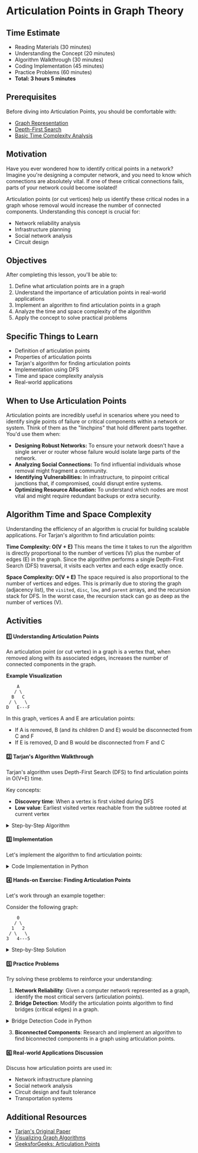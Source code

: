 # Articulation Points in Graph Theory

## Time Estimate

- Reading Materials (30 minutes)
- Understanding the Concept (20 minutes)
- Algorithm Walkthrough (30 minutes)
- Coding Implementation (45 minutes)
- Practice Problems (60 minutes)
- **Total: 3 hours 5 minutes**


## Prerequisites

Before diving into Articulation Points, you should be comfortable with:

- [Graph Representation](/data-structures/graphs-depth-breadth-first-search.md)
- [Depth-First Search](/algorithms/searching.md#extension-depth-first-search-dfs-and-breadth-first-search-bfs)
- [Basic Time Complexity Analysis](/runtime-complexity/runtime-complexity.md)


## Motivation

Have you ever wondered how to identify critical points in a network? Imagine you're designing a computer network, and you need to know which connections are absolutely vital. If one of these critical connections fails, parts of your network could become isolated!

Articulation points (or cut vertices) help us identify these critical nodes in a graph whose removal would increase the number of connected components. Understanding this concept is crucial for:

- Network reliability analysis
- Infrastructure planning
- Social network analysis
- Circuit design


## Objectives

After completing this lesson, you'll be able to:

1. Define what articulation points are in a graph
2. Understand the importance of articulation points in real-world applications
3. Implement an algorithm to find articulation points in a graph
4. Analyze the time and space complexity of the algorithm
5. Apply the concept to solve practical problems


## Specific Things to Learn

- Definition of articulation points
- Properties of articulation points
- Tarjan's algorithm for finding articulation points
- Implementation using DFS
- Time and space complexity analysis
- Real-world applications

## When to Use Articulation Points
Articulation points are incredibly useful in scenarios where you need to identify single points of failure or critical components within a network or system. Think of them as the "linchpins" that hold different parts together. You'd use them when:
- **Designing Robust Networks:** To ensure your network doesn't have a single server or router whose failure would isolate large parts of the network.
- **Analyzing Social Connections:** To find influential individuals whose removal might fragment a community.
- **Identifying Vulnerabilities:** In infrastructure, to pinpoint critical junctions that, if compromised, could disrupt entire systems.
- **Optimizing Resource Allocation:** To understand which nodes are most vital and might require redundant backups or extra security.

## Algorithm Time and Space Complexity
Understanding the efficiency of an algorithm is crucial for building scalable applications. For Tarjan's algorithm to find articulation points:

**Time Complexity: O(V + E)**
This means the time it takes to run the algorithm is directly proportional to the number of vertices (V) plus the number of edges (E) in the graph. Since the algorithm performs a single Depth-First Search (DFS) traversal, it visits each vertex and each edge exactly once.

**Space Complexity: O(V + E)**
The space required is also proportional to the number of vertices and edges. This is primarily due to storing the graph (adjacency list), the `visited`, `disc`, `low`, and `parent` arrays, and the recursion stack for DFS. In the worst case, the recursion stack can go as deep as the number of vertices (V).

## Activities

#### 1️⃣ Understanding Articulation Points

An articulation point (or cut vertex) in a graph is a vertex that, when removed along with its associated edges, increases the number of connected components in the graph.

**Example Visualization**

```plaintext
    A
   / \
  B   C
 / \   \
D   E---F
```

In this graph, vertices A and E are articulation points:

- If A is removed, B (and its children D and E) would be disconnected from C and F
- If E is removed, D and B would be disconnected from F and C

#### 2️⃣ Tarjan's Algorithm Walkthrough

Tarjan's algorithm uses Depth-First Search (DFS) to find articulation points in O(V+E) time.

Key concepts:

- **Discovery time**: When a vertex is first visited during DFS
- **Low value**: Earliest visited vertex reachable from the subtree rooted at current vertex


<details><summary>Step-by-Step Algorithm</summary>

1. Start DFS from any vertex in the graph
2. For each vertex, keep track of:
      - Discovery time
      - Lowest discovery time reachable from its subtree
3. A vertex is an articulation point if either:
      - It is the root of the DFS tree and has more than one child
      - It is not the root, and there exists a child such that no vertex in the child's subtree has a back edge to any ancestor of the current vertex

</details>

#### 3️⃣ Implementation

Let's implement the algorithm to find articulation points:

<details><summary>Code Implementation in Python</summary>

```python
def find_articulation_points(graph):
    """
    Find all articulation points in an undirected graph.
    
    Args:
        graph: Dictionary representing an adjacency list
        
    Returns:
        List of articulation points
    """
    n = len(graph)
    visited = [False] * n
    disc = [float("inf")] * n
    low = [float("inf")] * n
    parent = [-1] * n
    articulation_points = [False] * n
    time = [0]  # Using list as mutable integer
    
    def dfs(u):
        # Count of children in DFS tree
        children = 0
        
        # Mark current node as visited
        visited[u] = True
        
        # Initialize discovery time and low value
        disc[u] = low[u] = time[0]
        time[0] += 1
        
        # Go through all vertices adjacent to this
        for v in graph[u]:
            # If v is not visited yet, make it a child of u in DFS tree and recur for it
            if not visited[v]:
                parent[v] = u
                children += 1
                dfs(v)
                
                # Check if the subtree rooted with v has a connection to one of the ancestors of u
                low[u] = min(low[u], low[v])
                
                # u is an articulation point in following cases:
                # (1) u is root of DFS tree and has two or more children
                if parent[u] == -1 and children > 1:
                    articulation_points[u] = True
                
                # (2) If u is not root and low value of one of its children is more than or equal to discovery value of u
                if parent[u] != -1 and low[v] >= disc[u]:
                    articulation_points[u] = True
            
            # Update low value of u for parent function calls
            elif v != parent[u]:
                low[u] = min(low[u], disc[v])
    
    # Call the recursive helper function for all vertices
    for i in range(n):
        if not visited[i]:
            dfs(i)
    
    # Return the articulation points
    return [i for i in range(n) if articulation_points[i]]
```

</details>

#### 4️⃣ Hands-on Exercise: Finding Articulation Points

Let's work through an example together:

Consider the following graph:

```plaintext
    0
   / \
  1   2
 / \   \
3   4---5
```

<details><summary>Step-by-Step Solution</summary>

1. Start DFS from vertex 0
2. Visit vertices in order: 0, 1, 3, 4, 5, 2
3. Calculate discovery and low times:
      - disc[0] = 0, low[0] = 0
      - disc[1] = 1, low[1] = 1
      - disc[3] = 2, low[3] = 2
      - disc[4] = 3, low[4] = 1 (due to back edge to 1)
      - disc[5] = 4, low[5] = 1 (via 4)
      - disc[2] = 5, low[2] = 0 (due to back edge to 0)
4. Check articulation point conditions:
      - Vertex 0: Root with 2 children, so it's an articulation point
      - Vertex 1: Has child 3 with low[3] >= disc[1], so it's an articulation point
      - Other vertices: Not articulation points
Result: Vertices 0 and 1 are articulation points.

</details>

#### 5️⃣ Practice Problems

Try solving these problems to reinforce your understanding:

1. **Network Reliability**: Given a computer network represented as a graph, identify the most critical servers (articulation points).
2. **Bridge Detection**: Modify the articulation points algorithm to find bridges (critical edges) in a graph.


<details><summary>Bridge Detection Code in Python</summary>

```python
def find_bridges(graph):
    """
    Find all bridges in an undirected graph.
    
    Args:
        graph: Dictionary representing an adjacency list
        
    Returns:
        List of bridges (pairs of vertices)
    """
    n = len(graph)
    visited = [False] * n
    disc = [float("inf")] * n
    low = [float("inf")] * n
    parent = [-1] * n
    bridges = []
    time = [0]  # Using list as mutable integer
    
    def dfs(u):
        # Mark current node as visited
        visited[u] = True
        
        # Initialize discovery time and low value
        disc[u] = low[u] = time[0]
        time[0] += 1
        
        # Go through all vertices adjacent to this
        for v in graph[u]:
            # If v is not visited yet, make it a child of u in DFS tree and recur for it
            if not visited[v]:
                parent[v] = u
                dfs(v)
                
                # Check if the subtree rooted with v has a connection to one of the ancestors of u
                low[u] = min(low[u], low[v])
                
                # If the lowest vertex reachable from subtree under v is below u in DFS tree, then u-v is a bridge
                if low[v] > disc[u]:
                    bridges.append((u, v))
            
            # Update low value of u for parent function calls
            elif v != parent[u]:
                low[u] = min(low[u], disc[v])
    
    # Call the recursive helper function for all vertices
    for i in range(n):
        if not visited[i]:
            dfs(i)
    
    return bridges
```

</details>

3. **Biconnected Components**: Research and implement an algorithm to find biconnected components in a graph using articulation points.


#### 6️⃣ Real-world Applications Discussion

Discuss how articulation points are used in:
- Network infrastructure planning
- Social network analysis
- Circuit design and fault tolerance
- Transportation systems


## Additional Resources

- [Tarjan's Original Paper](https://epubs.siam.org/doi/10.1137/0201010)
- [Visualizing Graph Algorithms](https://visualgo.net/en/dfsbfs)
- [GeeksforGeeks: Articulation Points](https://www.geeksforgeeks.org/articulation-points-or-cut-vertices-in-a-graph/)
